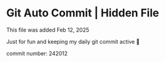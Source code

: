 # Git Auto Commit | Hidden File

This file was added Feb 12, 2025

Just for fun and keeping my daily git commit active 🤪

commit number: 242012
